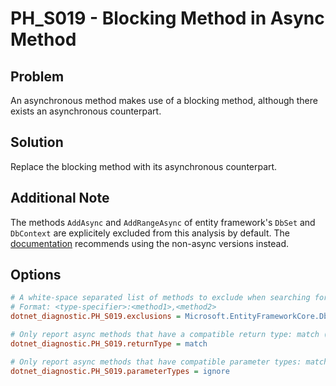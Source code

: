 # PH_S019 - Blocking Method in Async Method

## Problem

An asynchronous method makes use of a blocking method, although there exists an asynchronous counterpart.

## Solution

Replace the blocking method with its asynchronous counterpart.

## Additional Note

The methods `AddAsync` and `AddRangeAsync` of entity framework's `DbSet` and `DbContext` are explicitely excluded from this analysis by default. The [documentation](https://docs.microsoft.com/en-us/dotnet/api/microsoft.entityframeworkcore.dbcontext.addasync?view=efcore-5.0) recommends using the non-async versions instead.

## Options

```ini
# A white-space separated list of methods to exclude when searching for async counterparts
# Format: <type-specifier>:<method1>,<method2>
dotnet_diagnostic.PH_S019.exclusions = Microsoft.EntityFrameworkCore.DbContext:Add,AddRange Microsoft.EntityFrameworkCore.DbSet`1:Add,AddRange

# Only report async methods that have a compatible return type: match (default) / ignore
dotnet_diagnostic.PH_S019.returnType = match

# Only report async methods that have compatible parameter types: match / ignore (default)
dotnet_diagnostic.PH_S019.parameterTypes = ignore
```
